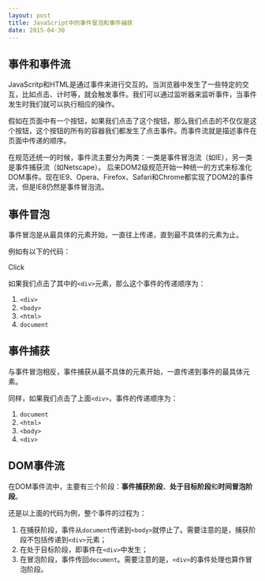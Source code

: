 ```yaml
---
layout: post
title: JavaScript中的事件冒泡和事件捕获
date: 2015-04-30
---
```


## 事件和事件流


JavaScritp和HTML是通过事件来进行交互的。当浏览器中发生了一些特定的交互，比如点击、计时等，就会触发事件。我们可以通过监听器来监听事件，当事件发生时我们就可以执行相应的操作。

假如在页面中有一个按钮，如果我们点击了这个按钮，那么我们点击的不仅仅是这个按钮，这个按钮的所有的容器我们都发生了点击事件。而事件流就是描述事件在页面中传递的顺序。

在规范还统一的时候，事件流主要分为两类：一类是事件冒泡流（如IE），另一类是事件捕获流（如Netscape）。
后来DOM2级规范开始一种统一的方式来标准化DOM事件。现在IE9、Opera、Firefox、Safari和Chrome都实现了DOM2的事件流，但是IE8仍然是事件冒泡流。


## 事件冒泡


事件冒泡是从最具体的元素开始，一直往上传递，直到最不具体的元素为止。

例如有以下的代码：

  <!DOCTYPE html>
  <html>
    <head>
      <title>Example</title>
    </head>
    <body>
      <div>Click</div>
    </body>
  </html>

如果我们点击了其中的`<div>`元素，那么这个事件的传递顺序为：

1. `<div>`
2. `<body>`
3. `<html>`
4. `document`


## 事件捕获


与事件冒泡相反，事件捕获从最不具体的元素开始，一直传递到事件的最具体元素。

同样，如果我们点击了上面`<div>`，事件的传递顺序为：

1. `document`
2. `<html>`
3. `<body>`
4. `<div>`


## DOM事件流


在DOM事件流中，主要有三个阶段：**事件捕获阶段**、**处于目标阶段**和**时间冒泡阶段**。

还是以上面的代码为例，整个事件的过程为：

1. 在捕获阶段，事件从`document`传递到`<body>`就停止了。需要注意的是，捕获阶段不包括传递到`<div>`元素；
2. 在处于目标阶段，即事件在`<div>`中发生；
3. 在冒泡阶段，事件传回`document`。需要注意的是，`<div>`的事件处理也算作冒泡阶段。
